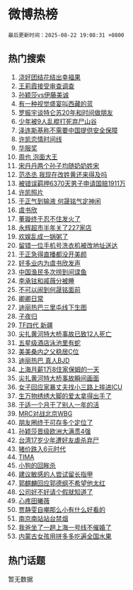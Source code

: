 # 微博热榜

`最后更新时间：2025-08-22 19:08:31 +0800`

## 热门搜索

1. [浇好团结花结出幸福果](https://m.weibo.cn/search?containerid=100103type%3D1%26t%3D10%26q%3D%23%E6%B5%87%E5%A5%BD%E5%9B%A2%E7%BB%93%E8%8A%B1%E7%BB%93%E5%87%BA%E5%B9%B8%E7%A6%8F%E6%9E%9C%23&stream_entry_id=51&isnewpage=1&extparam=seat%3D1%26dgr%3D0%26filter_type%3Drealtimehot%26stream_entry_id%3D51%26c_type%3D51%26q%3D%2523%25E6%25B5%2587%25E5%25A5%25BD%25E5%259B%25A2%25E7%25BB%2593%25E8%258A%25B1%25E7%25BB%2593%25E5%2587%25BA%25E5%25B9%25B8%25E7%25A6%258F%25E6%259E%259C%2523%26pos%3D0%26cate%3D10103%26display_time%3D1755860909%26pre_seqid%3D1755860909525053507538)
1. [王莉霞接受审查调查](https://m.weibo.cn/search?containerid=100103type%3D1%26t%3D10%26q%3D%23%E7%8E%8B%E8%8E%89%E9%9C%9E%E6%8E%A5%E5%8F%97%E5%AE%A1%E6%9F%A5%E8%B0%83%E6%9F%A5%23&stream_entry_id=31&isnewpage=1&extparam=seat%3D1%26filter_type%3Drealtimehot%26pos%3D0%26c_type%3D31%26cate%3D5001%26dgr%3D0%26realpos%3D1%26stream_entry_id%3D31%26flag%3D0%26q%3D%2523%25E7%258E%258B%25E8%258E%2589%25E9%259C%259E%25E6%258E%25A5%25E5%258F%2597%25E5%25AE%25A1%25E6%259F%25A5%25E8%25B0%2583%25E6%259F%25A5%2523%26lcate%3D5001%26band_rank%3D1%26display_time%3D1755860909%26pre_seqid%3D1755860909525053507538)
1. [孙颖莎vs伊藤美诚](https://m.weibo.cn/search?containerid=100103type%3D1%26t%3D10%26q%3D%23%E5%AD%99%E9%A2%96%E8%8E%8Evs%E4%BC%8A%E8%97%A4%E7%BE%8E%E8%AF%9A%23&stream_entry_id=31&isnewpage=1&extparam=seat%3D1%26filter_type%3Drealtimehot%26pos%3D1%26c_type%3D31%26cate%3D5001%26dgr%3D0%26realpos%3D2%26stream_entry_id%3D31%26flag%3D1%26q%3D%2523%25E5%25AD%2599%25E9%25A2%2596%25E8%258E%258Evs%25E4%25BC%258A%25E8%2597%25A4%25E7%25BE%258E%25E8%25AF%259A%2523%26lcate%3D5001%26band_rank%3D2%26display_time%3D1755860909%26pre_seqid%3D1755860909525053507538)
1. [有一种视觉盛宴叫西藏的蓝](https://m.weibo.cn/search?containerid=100103type%3D1%26t%3D10%26q%3D%23%E6%9C%89%E4%B8%80%E7%A7%8D%E8%A7%86%E8%A7%89%E7%9B%9B%E5%AE%B4%E5%8F%AB%E8%A5%BF%E8%97%8F%E7%9A%84%E8%93%9D%23&stream_entry_id=31&isnewpage=1&extparam=seat%3D1%26filter_type%3Drealtimehot%26pos%3D2%26c_type%3D31%26cate%3D5001%26dgr%3D0%26realpos%3D3%26stream_entry_id%3D31%26flag%3D0%26q%3D%2523%25E6%259C%2589%25E4%25B8%2580%25E7%25A7%258D%25E8%25A7%2586%25E8%25A7%2589%25E7%259B%259B%25E5%25AE%25B4%25E5%258F%25AB%25E8%25A5%25BF%25E8%2597%258F%25E7%259A%2584%25E8%2593%259D%2523%26lcate%3D5001%26band_rank%3D3%26display_time%3D1755860909%26pre_seqid%3D1755860909525053507538)
1. [罗振宇谈特仑苏20年和时间做朋友](https://m.weibo.cn/search?containerid=100103type%3D1%26t%3D10%26q%3D%23%E7%BD%97%E6%8C%AF%E5%AE%87%E8%B0%88%E7%89%B9%E4%BB%91%E8%8B%8F20%E5%B9%B4%E5%92%8C%E6%97%B6%E9%97%B4%E5%81%9A%E6%9C%8B%E5%8F%8B%23&stream_entry_id=31&isnewpage=1&extparam=seat%3D1%26lcate%3D5001%26pos%3D3%26c_type%3D31%26cate%3D5001%26dgr%3D0%26q%3D%2523%25E7%25BD%2597%25E6%258C%25AF%25E5%25AE%2587%25E8%25B0%2588%25E7%2589%25B9%25E4%25BB%2591%25E8%258B%258F20%25E5%25B9%25B4%25E5%2592%258C%25E6%2597%25B6%25E9%2597%25B4%25E5%2581%259A%25E6%259C%258B%25E5%258F%258B%2523%26adid%3D297723%26stream_entry_id%3D31%26is_ad_pos%3D1%26topic_ad%3D1%26filter_type%3Drealtimehot%26band_rank%3D4%26display_time%3D1755860909%26pre_seqid%3D1755860909525053507538)
1. [少年被9人乱棍打死弃尸山谷](https://m.weibo.cn/search?containerid=100103type%3D1%26t%3D10%26q%3D%23%E5%B0%91%E5%B9%B4%E8%A2%AB9%E4%BA%BA%E4%B9%B1%E6%A3%8D%E6%89%93%E6%AD%BB%E5%BC%83%E5%B0%B8%E5%B1%B1%E8%B0%B7%23&stream_entry_id=31&isnewpage=1&extparam=seat%3D1%26filter_type%3Drealtimehot%26pos%3D4%26c_type%3D31%26cate%3D5001%26dgr%3D0%26realpos%3D4%26stream_entry_id%3D31%26flag%3D1%26q%3D%2523%25E5%25B0%2591%25E5%25B9%25B4%25E8%25A2%25AB9%25E4%25BA%25BA%25E4%25B9%25B1%25E6%25A3%258D%25E6%2589%2593%25E6%25AD%25BB%25E5%25BC%2583%25E5%25B0%25B8%25E5%25B1%25B1%25E8%25B0%25B7%2523%26lcate%3D5001%26band_rank%3D4%26display_time%3D1755860909%26pre_seqid%3D1755860909525053507538)
1. [泽连斯基称不需要中国提供安全保障](https://m.weibo.cn/search?containerid=100103type%3D1%26t%3D10%26q%3D%23%E6%B3%BD%E8%BF%9E%E6%96%AF%E5%9F%BA%E7%A7%B0%E4%B8%8D%E9%9C%80%E8%A6%81%E4%B8%AD%E5%9B%BD%E6%8F%90%E4%BE%9B%E5%AE%89%E5%85%A8%E4%BF%9D%E9%9A%9C%23&stream_entry_id=31&isnewpage=1&extparam=seat%3D1%26filter_type%3Drealtimehot%26pos%3D5%26c_type%3D31%26cate%3D5001%26dgr%3D0%26realpos%3D5%26stream_entry_id%3D31%26flag%3D0%26q%3D%2523%25E6%25B3%25BD%25E8%25BF%259E%25E6%2596%25AF%25E5%259F%25BA%25E7%25A7%25B0%25E4%25B8%258D%25E9%259C%2580%25E8%25A6%2581%25E4%25B8%25AD%25E5%259B%25BD%25E6%258F%2590%25E4%25BE%259B%25E5%25AE%2589%25E5%2585%25A8%25E4%25BF%259D%25E9%259A%259C%2523%26lcate%3D5001%26band_rank%3D5%26display_time%3D1755860909%26pre_seqid%3D1755860909525053507538)
1. [许凯恋情时间线](https://m.weibo.cn/search?containerid=100103type%3D1%26t%3D10%26q%3D%E8%AE%B8%E5%87%AF%E6%81%8B%E6%83%85%E6%97%B6%E9%97%B4%E7%BA%BF&stream_entry_id=31&isnewpage=1&extparam=seat%3D1%26filter_type%3Drealtimehot%26pos%3D6%26c_type%3D31%26cate%3D5001%26dgr%3D0%26realpos%3D6%26stream_entry_id%3D31%26flag%3D4%26q%3D%25E8%25AE%25B8%25E5%2587%25AF%25E6%2581%258B%25E6%2583%2585%25E6%2597%25B6%25E9%2597%25B4%25E7%25BA%25BF%26lcate%3D5001%26band_rank%3D6%26display_time%3D1755860909%26pre_seqid%3D1755860909525053507538)
1. [华服奖](https://m.weibo.cn/search?containerid=100103type%3D1%26t%3D10%26q%3D%23%E5%8D%8E%E6%9C%8D%E5%A5%96%23&stream_entry_id=31&isnewpage=1&extparam=seat%3D1%26lcate%3D5001%26pos%3D7%26c_type%3D31%26cate%3D5001%26dgr%3D0%26q%3D%2523%25E5%258D%258E%25E6%259C%258D%25E5%25A5%2596%2523%26adid%3D297731%26stream_entry_id%3D31%26is_ad_pos%3D1%26topic_ad%3D1%26filter_type%3Drealtimehot%26band_rank%3D7%26display_time%3D1755860909%26pre_seqid%3D1755860909525053507538)
1. [周也 泡面大王](https://m.weibo.cn/search?containerid=100103type%3D1%26t%3D10%26q%3D%E5%91%A8%E4%B9%9F+%E6%B3%A1%E9%9D%A2%E5%A4%A7%E7%8E%8B&stream_entry_id=31&isnewpage=1&extparam=seat%3D1%26filter_type%3Drealtimehot%26pos%3D8%26c_type%3D31%26cate%3D5001%26dgr%3D0%26realpos%3D7%26stream_entry_id%3D31%26flag%3D1%26q%3D%25E5%2591%25A8%25E4%25B9%259F%2520%25E6%25B3%25A1%25E9%259D%25A2%25E5%25A4%25A7%25E7%258E%258B%26lcate%3D5001%26band_rank%3D7%26display_time%3D1755860909%26pre_seqid%3D1755860909525053507538)
1. [宋丹丹两个孙子均随奶奶姓宋](https://m.weibo.cn/search?containerid=100103type%3D1%26t%3D10%26q%3D%23%E5%AE%8B%E4%B8%B9%E4%B8%B9%E4%B8%A4%E4%B8%AA%E5%AD%99%E5%AD%90%E5%9D%87%E9%9A%8F%E5%A5%B6%E5%A5%B6%E5%A7%93%E5%AE%8B%23&stream_entry_id=31&isnewpage=1&extparam=seat%3D1%26filter_type%3Drealtimehot%26pos%3D9%26c_type%3D31%26cate%3D5001%26dgr%3D0%26realpos%3D8%26stream_entry_id%3D31%26flag%3D1%26q%3D%2523%25E5%25AE%258B%25E4%25B8%25B9%25E4%25B8%25B9%25E4%25B8%25A4%25E4%25B8%25AA%25E5%25AD%2599%25E5%25AD%2590%25E5%259D%2587%25E9%259A%258F%25E5%25A5%25B6%25E5%25A5%25B6%25E5%25A7%2593%25E5%25AE%258B%2523%26lcate%3D5001%26band_rank%3D8%26display_time%3D1755860909%26pre_seqid%3D1755860909525053507538)
1. [范丞丞 我现在改姓黄还来得及吗](https://m.weibo.cn/search?containerid=100103type%3D1%26t%3D10%26q%3D%E8%8C%83%E4%B8%9E%E4%B8%9E+%E6%88%91%E7%8E%B0%E5%9C%A8%E6%94%B9%E5%A7%93%E9%BB%84%E8%BF%98%E6%9D%A5%E5%BE%97%E5%8F%8A%E5%90%97&stream_entry_id=31&isnewpage=1&extparam=seat%3D1%26filter_type%3Drealtimehot%26pos%3D10%26c_type%3D31%26cate%3D5001%26dgr%3D0%26realpos%3D9%26stream_entry_id%3D31%26flag%3D1%26q%3D%25E8%258C%2583%25E4%25B8%259E%25E4%25B8%259E%2520%25E6%2588%2591%25E7%258E%25B0%25E5%259C%25A8%25E6%2594%25B9%25E5%25A7%2593%25E9%25BB%2584%25E8%25BF%2598%25E6%259D%25A5%25E5%25BE%2597%25E5%258F%258A%25E5%2590%2597%26lcate%3D5001%26band_rank%3D9%26display_time%3D1755860909%26pre_seqid%3D1755860909525053507538)
1. [被错误羁押6370天男子申请国赔1911万](https://m.weibo.cn/search?containerid=100103type%3D1%26t%3D10%26q%3D%23%E8%A2%AB%E9%94%99%E8%AF%AF%E7%BE%81%E6%8A%BC6370%E5%A4%A9%E7%94%B7%E5%AD%90%E7%94%B3%E8%AF%B7%E5%9B%BD%E8%B5%941911%E4%B8%87%23&stream_entry_id=31&isnewpage=1&extparam=seat%3D1%26filter_type%3Drealtimehot%26pos%3D11%26c_type%3D31%26cate%3D5001%26dgr%3D0%26realpos%3D10%26stream_entry_id%3D31%26flag%3D0%26q%3D%2523%25E8%25A2%25AB%25E9%2594%2599%25E8%25AF%25AF%25E7%25BE%2581%25E6%258A%25BC6370%25E5%25A4%25A9%25E7%2594%25B7%25E5%25AD%2590%25E7%2594%25B3%25E8%25AF%25B7%25E5%259B%25BD%25E8%25B5%25941911%25E4%25B8%2587%2523%26lcate%3D5001%26band_rank%3D10%26display_time%3D1755860909%26pre_seqid%3D1755860909525053507538)
1. [许凯照片](https://m.weibo.cn/search?containerid=100103type%3D1%26t%3D10%26q%3D%E8%AE%B8%E5%87%AF%E7%85%A7%E7%89%87&stream_entry_id=31&isnewpage=1&extparam=seat%3D1%26filter_type%3Drealtimehot%26pos%3D12%26c_type%3D31%26cate%3D5001%26dgr%3D0%26realpos%3D11%26stream_entry_id%3D31%26flag%3D1%26q%3D%25E8%25AE%25B8%25E5%2587%25AF%25E7%2585%25A7%25E7%2589%2587%26lcate%3D5001%26band_rank%3D11%26display_time%3D1755860909%26pre_seqid%3D1755860909525053507538)
1. [于正气到输液 何晟铭气定神闲](https://m.weibo.cn/search?containerid=100103type%3D1%26t%3D10%26q%3D%E4%BA%8E%E6%AD%A3%E6%B0%94%E5%88%B0%E8%BE%93%E6%B6%B2+%E4%BD%95%E6%99%9F%E9%93%AD%E6%B0%94%E5%AE%9A%E7%A5%9E%E9%97%B2&stream_entry_id=31&isnewpage=1&extparam=seat%3D1%26filter_type%3Drealtimehot%26pos%3D13%26c_type%3D31%26cate%3D5001%26dgr%3D0%26realpos%3D12%26stream_entry_id%3D31%26flag%3D1%26q%3D%25E4%25BA%258E%25E6%25AD%25A3%25E6%25B0%2594%25E5%2588%25B0%25E8%25BE%2593%25E6%25B6%25B2%2520%25E4%25BD%2595%25E6%2599%259F%25E9%2593%25AD%25E6%25B0%2594%25E5%25AE%259A%25E7%25A5%259E%25E9%2597%25B2%26lcate%3D5001%26band_rank%3D12%26display_time%3D1755860909%26pre_seqid%3D1755860909525053507538)
1. [虞书欣](https://m.weibo.cn/search?containerid=100103type%3D1%26t%3D10%26q%3D%E8%99%9E%E4%B9%A6%E6%AC%A3&stream_entry_id=31&isnewpage=1&extparam=seat%3D1%26filter_type%3Drealtimehot%26pos%3D14%26c_type%3D31%26cate%3D5001%26dgr%3D0%26realpos%3D13%26stream_entry_id%3D31%26flag%3D2%26q%3D%25E8%2599%259E%25E4%25B9%25A6%25E6%25AC%25A3%26lcate%3D5001%26band_rank%3D13%26display_time%3D1755860909%26pre_seqid%3D1755860909525053507538)
1. [董璇终于忍不住发火了](https://m.weibo.cn/search?containerid=100103type%3D1%26t%3D10%26q%3D%E8%91%A3%E7%92%87%E7%BB%88%E4%BA%8E%E5%BF%8D%E4%B8%8D%E4%BD%8F%E5%8F%91%E7%81%AB%E4%BA%86&stream_entry_id=31&isnewpage=1&extparam=seat%3D1%26filter_type%3Drealtimehot%26pos%3D15%26c_type%3D31%26cate%3D5001%26dgr%3D0%26realpos%3D14%26stream_entry_id%3D31%26flag%3D1%26q%3D%25E8%2591%25A3%25E7%2592%2587%25E7%25BB%2588%25E4%25BA%258E%25E5%25BF%258D%25E4%25B8%258D%25E4%25BD%258F%25E5%258F%2591%25E7%2581%25AB%25E4%25BA%2586%26lcate%3D5001%26band_rank%3D14%26display_time%3D1755860909%26pre_seqid%3D1755860909525053507538)
1. [永辉超市半年关了227家店](https://m.weibo.cn/search?containerid=100103type%3D1%26t%3D10%26q%3D%23%E6%B0%B8%E8%BE%89%E8%B6%85%E5%B8%82%E5%8D%8A%E5%B9%B4%E5%85%B3%E4%BA%86227%E5%AE%B6%E5%BA%97%23&stream_entry_id=31&isnewpage=1&extparam=seat%3D1%26filter_type%3Drealtimehot%26pos%3D16%26c_type%3D31%26cate%3D5001%26dgr%3D0%26realpos%3D15%26stream_entry_id%3D31%26flag%3D1%26q%3D%2523%25E6%25B0%25B8%25E8%25BE%2589%25E8%25B6%2585%25E5%25B8%2582%25E5%258D%258A%25E5%25B9%25B4%25E5%2585%25B3%25E4%25BA%2586227%25E5%25AE%25B6%25E5%25BA%2597%2523%26lcate%3D5001%26band_rank%3D15%26display_time%3D1755860909%26pre_seqid%3D1755860909525053507538)
1. [欢娱乱成一锅粥了](https://m.weibo.cn/search?containerid=100103type%3D1%26t%3D10%26q%3D%E6%AC%A2%E5%A8%B1%E4%B9%B1%E6%88%90%E4%B8%80%E9%94%85%E7%B2%A5%E4%BA%86&stream_entry_id=31&isnewpage=1&extparam=seat%3D1%26filter_type%3Drealtimehot%26pos%3D17%26c_type%3D31%26cate%3D5001%26dgr%3D0%26realpos%3D16%26stream_entry_id%3D31%26flag%3D2%26q%3D%25E6%25AC%25A2%25E5%25A8%25B1%25E4%25B9%25B1%25E6%2588%2590%25E4%25B8%2580%25E9%2594%2585%25E7%25B2%25A5%25E4%25BA%2586%26lcate%3D5001%26band_rank%3D16%26display_time%3D1755860909%26pre_seqid%3D1755860909525053507538)
1. [留错一位手机号洗衣机被改地址送达](https://m.weibo.cn/search?containerid=100103type%3D1%26t%3D10%26q%3D%23%E7%95%99%E9%94%99%E4%B8%80%E4%BD%8D%E6%89%8B%E6%9C%BA%E5%8F%B7%E6%B4%97%E8%A1%A3%E6%9C%BA%E8%A2%AB%E6%94%B9%E5%9C%B0%E5%9D%80%E9%80%81%E8%BE%BE%23&stream_entry_id=31&isnewpage=1&extparam=seat%3D1%26filter_type%3Drealtimehot%26pos%3D18%26c_type%3D31%26cate%3D5001%26dgr%3D0%26realpos%3D17%26stream_entry_id%3D31%26flag%3D1%26q%3D%2523%25E7%2595%2599%25E9%2594%2599%25E4%25B8%2580%25E4%25BD%258D%25E6%2589%258B%25E6%259C%25BA%25E5%258F%25B7%25E6%25B4%2597%25E8%25A1%25A3%25E6%259C%25BA%25E8%25A2%25AB%25E6%2594%25B9%25E5%259C%25B0%25E5%259D%2580%25E9%2580%2581%25E8%25BE%25BE%2523%26lcate%3D5001%26band_rank%3D17%26display_time%3D1755860909%26pre_seqid%3D1755860909525053507538)
1. [于正急得直播都没开美颜](https://m.weibo.cn/search?containerid=100103type%3D1%26t%3D10%26q%3D%E4%BA%8E%E6%AD%A3%E6%80%A5%E5%BE%97%E7%9B%B4%E6%92%AD%E9%83%BD%E6%B2%A1%E5%BC%80%E7%BE%8E%E9%A2%9C&stream_entry_id=31&isnewpage=1&extparam=seat%3D1%26filter_type%3Drealtimehot%26pos%3D19%26c_type%3D31%26cate%3D5001%26dgr%3D0%26realpos%3D18%26stream_entry_id%3D31%26flag%3D0%26q%3D%25E4%25BA%258E%25E6%25AD%25A3%25E6%2580%25A5%25E5%25BE%2597%25E7%259B%25B4%25E6%2592%25AD%25E9%2583%25BD%25E6%25B2%25A1%25E5%25BC%2580%25E7%25BE%258E%25E9%25A2%259C%26lcate%3D5001%26band_rank%3D18%26display_time%3D1755860909%26pre_seqid%3D1755860909525053507538)
1. [好多业内为虞书欣发声](https://m.weibo.cn/search?containerid=100103type%3D1%26t%3D10%26q%3D%23%E5%A5%BD%E5%A4%9A%E4%B8%9A%E5%86%85%E4%B8%BA%E8%99%9E%E4%B9%A6%E6%AC%A3%E5%8F%91%E5%A3%B0%23&stream_entry_id=31&isnewpage=1&extparam=seat%3D1%26filter_type%3Drealtimehot%26pos%3D20%26c_type%3D31%26cate%3D5001%26dgr%3D0%26realpos%3D19%26stream_entry_id%3D31%26flag%3D0%26q%3D%2523%25E5%25A5%25BD%25E5%25A4%259A%25E4%25B8%259A%25E5%2586%2585%25E4%25B8%25BA%25E8%2599%259E%25E4%25B9%25A6%25E6%25AC%25A3%25E5%258F%2591%25E5%25A3%25B0%2523%26lcate%3D5001%26band_rank%3D19%26display_time%3D1755860909%26pre_seqid%3D1755860909525053507538)
1. [中国渔民多次捞到间谍鱼](https://m.weibo.cn/search?containerid=100103type%3D1%26t%3D10%26q%3D%23%E4%B8%AD%E5%9B%BD%E6%B8%94%E6%B0%91%E5%A4%9A%E6%AC%A1%E6%8D%9E%E5%88%B0%E9%97%B4%E8%B0%8D%E9%B1%BC%23&stream_entry_id=31&isnewpage=1&extparam=seat%3D1%26filter_type%3Drealtimehot%26pos%3D21%26c_type%3D31%26cate%3D5001%26dgr%3D0%26realpos%3D20%26stream_entry_id%3D31%26flag%3D0%26q%3D%2523%25E4%25B8%25AD%25E5%259B%25BD%25E6%25B8%2594%25E6%25B0%2591%25E5%25A4%259A%25E6%25AC%25A1%25E6%258D%259E%25E5%2588%25B0%25E9%2597%25B4%25E8%25B0%258D%25E9%25B1%25BC%2523%26lcate%3D5001%26band_rank%3D20%26display_time%3D1755860909%26pre_seqid%3D1755860909525053507538)
1. [李承铉和戚薇分被睡](https://m.weibo.cn/search?containerid=100103type%3D1%26t%3D10%26q%3D%E6%9D%8E%E6%89%BF%E9%93%89%E5%92%8C%E6%88%9A%E8%96%87%E5%88%86%E8%A2%AB%E7%9D%A1&stream_entry_id=31&isnewpage=1&extparam=seat%3D1%26filter_type%3Drealtimehot%26pos%3D22%26c_type%3D31%26cate%3D5001%26dgr%3D0%26realpos%3D21%26stream_entry_id%3D31%26flag%3D1%26q%3D%25E6%259D%258E%25E6%2589%25BF%25E9%2593%2589%25E5%2592%258C%25E6%2588%259A%25E8%2596%2587%25E5%2588%2586%25E8%25A2%25AB%25E7%259D%25A1%26lcate%3D5001%26band_rank%3D21%26display_time%3D1755860909%26pre_seqid%3D1755860909525053507538)
1. [不可以闹到何晟铭面前](https://m.weibo.cn/search?containerid=100103type%3D1%26t%3D10%26q%3D%E4%B8%8D%E5%8F%AF%E4%BB%A5%E9%97%B9%E5%88%B0%E4%BD%95%E6%99%9F%E9%93%AD%E9%9D%A2%E5%89%8D&stream_entry_id=31&isnewpage=1&extparam=seat%3D1%26filter_type%3Drealtimehot%26pos%3D23%26c_type%3D31%26cate%3D5001%26dgr%3D0%26realpos%3D22%26stream_entry_id%3D31%26flag%3D1%26q%3D%25E4%25B8%258D%25E5%258F%25AF%25E4%25BB%25A5%25E9%2597%25B9%25E5%2588%25B0%25E4%25BD%2595%25E6%2599%259F%25E9%2593%25AD%25E9%259D%25A2%25E5%2589%258D%26lcate%3D5001%26band_rank%3D22%26display_time%3D1755860909%26pre_seqid%3D1755860909525053507538)
1. [卿卿日常](https://m.weibo.cn/search?containerid=100103type%3D1%26t%3D10%26q%3D%E5%8D%BF%E5%8D%BF%E6%97%A5%E5%B8%B8&stream_entry_id=31&isnewpage=1&extparam=seat%3D1%26filter_type%3Drealtimehot%26pos%3D24%26c_type%3D31%26cate%3D5001%26dgr%3D0%26realpos%3D23%26stream_entry_id%3D31%26flag%3D2%26q%3D%25E5%258D%25BF%25E5%258D%25BF%25E6%2597%25A5%25E5%25B8%25B8%26lcate%3D5001%26band_rank%3D23%26display_time%3D1755860909%26pre_seqid%3D1755860909525053507538)
1. [迪丽热巴三里屯线下生图](https://m.weibo.cn/search?containerid=100103type%3D1%26t%3D10%26q%3D%23%E8%BF%AA%E4%B8%BD%E7%83%AD%E5%B7%B4%E4%B8%89%E9%87%8C%E5%B1%AF%E7%BA%BF%E4%B8%8B%E7%94%9F%E5%9B%BE%23&stream_entry_id=31&isnewpage=1&extparam=seat%3D1%26filter_type%3Drealtimehot%26pos%3D25%26c_type%3D31%26cate%3D5001%26dgr%3D0%26realpos%3D24%26stream_entry_id%3D31%26flag%3D1%26q%3D%2523%25E8%25BF%25AA%25E4%25B8%25BD%25E7%2583%25AD%25E5%25B7%25B4%25E4%25B8%2589%25E9%2587%258C%25E5%25B1%25AF%25E7%25BA%25BF%25E4%25B8%258B%25E7%2594%259F%25E5%259B%25BE%2523%26lcate%3D5001%26band_rank%3D24%26display_time%3D1755860909%26pre_seqid%3D1755860909525053507538)
1. [子夜归](https://m.weibo.cn/search?containerid=100103type%3D1%26t%3D10%26q%3D%E5%AD%90%E5%A4%9C%E5%BD%92&stream_entry_id=31&isnewpage=1&extparam=seat%3D1%26filter_type%3Drealtimehot%26pos%3D26%26c_type%3D31%26cate%3D5001%26dgr%3D0%26realpos%3D25%26stream_entry_id%3D31%26flag%3D1%26q%3D%25E5%25AD%2590%25E5%25A4%259C%25E5%25BD%2592%26lcate%3D5001%26band_rank%3D25%26display_time%3D1755860909%26pre_seqid%3D1755860909525053507538)
1. [TF四代 新疆](https://m.weibo.cn/search?containerid=100103type%3D1%26t%3D10%26q%3DTF%E5%9B%9B%E4%BB%A3+%E6%96%B0%E7%96%86&stream_entry_id=31&isnewpage=1&extparam=seat%3D1%26filter_type%3Drealtimehot%26pos%3D27%26c_type%3D31%26cate%3D5001%26dgr%3D0%26realpos%3D26%26stream_entry_id%3D31%26flag%3D0%26q%3DTF%25E5%259B%259B%25E4%25BB%25A3%2520%25E6%2596%25B0%25E7%2596%2586%26lcate%3D5001%26band_rank%3D26%26display_time%3D1755860909%26pre_seqid%3D1755860909525053507538)
1. [尖扎黄河特大桥事故已致12人死亡](https://m.weibo.cn/search?containerid=100103type%3D1%26t%3D10%26q%3D%23%E5%B0%96%E6%89%8E%E9%BB%84%E6%B2%B3%E7%89%B9%E5%A4%A7%E6%A1%A5%E4%BA%8B%E6%95%85%E5%B7%B2%E8%87%B412%E4%BA%BA%E6%AD%BB%E4%BA%A1%23&stream_entry_id=31&isnewpage=1&extparam=seat%3D1%26filter_type%3Drealtimehot%26pos%3D28%26c_type%3D31%26cate%3D5001%26dgr%3D0%26realpos%3D27%26stream_entry_id%3D31%26flag%3D1%26q%3D%2523%25E5%25B0%2596%25E6%2589%258E%25E9%25BB%2584%25E6%25B2%25B3%25E7%2589%25B9%25E5%25A4%25A7%25E6%25A1%25A5%25E4%25BA%258B%25E6%2595%2585%25E5%25B7%25B2%25E8%2587%25B412%25E4%25BA%25BA%25E6%25AD%25BB%25E4%25BA%25A1%2523%26lcate%3D5001%26band_rank%3D27%26display_time%3D1755860909%26pre_seqid%3D1755860909525053507538)
1. [五星级酒店泳池里有蛇](https://m.weibo.cn/search?containerid=100103type%3D1%26t%3D10%26q%3D%23%E4%BA%94%E6%98%9F%E7%BA%A7%E9%85%92%E5%BA%97%E6%B3%B3%E6%B1%A0%E9%87%8C%E6%9C%89%E8%9B%87%23&stream_entry_id=31&isnewpage=1&extparam=seat%3D1%26filter_type%3Drealtimehot%26pos%3D29%26c_type%3D31%26cate%3D5001%26dgr%3D0%26realpos%3D28%26stream_entry_id%3D31%26flag%3D0%26q%3D%2523%25E4%25BA%2594%25E6%2598%259F%25E7%25BA%25A7%25E9%2585%2592%25E5%25BA%2597%25E6%25B3%25B3%25E6%25B1%25A0%25E9%2587%258C%25E6%259C%2589%25E8%259B%2587%2523%26lcate%3D5001%26band_rank%3D28%26display_time%3D1755860909%26pre_seqid%3D1755860909525053507538)
1. [美美桑内之父稳居C位](https://m.weibo.cn/search?containerid=100103type%3D1%26t%3D10%26q%3D%23%E7%BE%8E%E7%BE%8E%E6%A1%91%E5%86%85%E4%B9%8B%E7%88%B6%E7%A8%B3%E5%B1%85C%E4%BD%8D%23&stream_entry_id=31&isnewpage=1&extparam=seat%3D1%26filter_type%3Drealtimehot%26pos%3D30%26c_type%3D31%26cate%3D5001%26dgr%3D0%26realpos%3D29%26stream_entry_id%3D31%26flag%3D0%26q%3D%2523%25E7%25BE%258E%25E7%25BE%258E%25E6%25A1%2591%25E5%2586%2585%25E4%25B9%258B%25E7%2588%25B6%25E7%25A8%25B3%25E5%25B1%2585C%25E4%25BD%258D%2523%26lcate%3D5001%26band_rank%3D29%26display_time%3D1755860909%26pre_seqid%3D1755860909525053507538)
1. [迪丽热巴 真人BJD](https://m.weibo.cn/search?containerid=100103type%3D1%26t%3D10%26q%3D%E8%BF%AA%E4%B8%BD%E7%83%AD%E5%B7%B4+%E7%9C%9F%E4%BA%BABJD&stream_entry_id=31&isnewpage=1&extparam=seat%3D1%26filter_type%3Drealtimehot%26pos%3D31%26c_type%3D31%26cate%3D5001%26dgr%3D0%26realpos%3D30%26stream_entry_id%3D31%26flag%3D0%26q%3D%25E8%25BF%25AA%25E4%25B8%25BD%25E7%2583%25AD%25E5%25B7%25B4%2520%25E7%259C%259F%25E4%25BA%25BABJD%26lcate%3D5001%26band_rank%3D30%26display_time%3D1755860909%26pre_seqid%3D1755860909525053507538)
1. [上海月薪1万8住家保姆的一天](https://m.weibo.cn/search?containerid=100103type%3D1%26t%3D10%26q%3D%E4%B8%8A%E6%B5%B7%E6%9C%88%E8%96%AA1%E4%B8%878%E4%BD%8F%E5%AE%B6%E4%BF%9D%E5%A7%86%E7%9A%84%E4%B8%80%E5%A4%A9&stream_entry_id=31&isnewpage=1&extparam=seat%3D1%26filter_type%3Drealtimehot%26pos%3D32%26c_type%3D31%26cate%3D5001%26dgr%3D0%26realpos%3D31%26stream_entry_id%3D31%26flag%3D1%26q%3D%25E4%25B8%258A%25E6%25B5%25B7%25E6%259C%2588%25E8%2596%25AA1%25E4%25B8%25878%25E4%25BD%258F%25E5%25AE%25B6%25E4%25BF%259D%25E5%25A7%2586%25E7%259A%2584%25E4%25B8%2580%25E5%25A4%25A9%26lcate%3D5001%26band_rank%3D31%26display_time%3D1755860909%26pre_seqid%3D1755860909525053507538)
1. [尖扎黄河特大桥事故瞬间画面](https://m.weibo.cn/search?containerid=100103type%3D1%26t%3D10%26q%3D%23%E5%B0%96%E6%89%8E%E9%BB%84%E6%B2%B3%E7%89%B9%E5%A4%A7%E6%A1%A5%E4%BA%8B%E6%95%85%E7%9E%AC%E9%97%B4%E7%94%BB%E9%9D%A2%23&stream_entry_id=31&isnewpage=1&extparam=seat%3D1%26filter_type%3Drealtimehot%26pos%3D33%26c_type%3D31%26cate%3D5001%26dgr%3D0%26realpos%3D32%26stream_entry_id%3D31%26flag%3D0%26q%3D%2523%25E5%25B0%2596%25E6%2589%258E%25E9%25BB%2584%25E6%25B2%25B3%25E7%2589%25B9%25E5%25A4%25A7%25E6%25A1%25A5%25E4%25BA%258B%25E6%2595%2585%25E7%259E%25AC%25E9%2597%25B4%25E7%2594%25BB%25E9%259D%25A2%2523%26lcate%3D5001%26band_rank%3D32%26display_time%3D1755860909%26pre_seqid%3D1755860909525053507538)
1. [女子回应家暴丈夫找小三路上摔进ICU](https://m.weibo.cn/search?containerid=100103type%3D1%26t%3D10%26q%3D%23%E5%A5%B3%E5%AD%90%E5%9B%9E%E5%BA%94%E5%AE%B6%E6%9A%B4%E4%B8%88%E5%A4%AB%E6%89%BE%E5%B0%8F%E4%B8%89%E8%B7%AF%E4%B8%8A%E6%91%94%E8%BF%9BICU%23&stream_entry_id=31&isnewpage=1&extparam=seat%3D1%26filter_type%3Drealtimehot%26pos%3D34%26c_type%3D31%26cate%3D5001%26dgr%3D0%26realpos%3D33%26stream_entry_id%3D31%26flag%3D0%26q%3D%2523%25E5%25A5%25B3%25E5%25AD%2590%25E5%259B%259E%25E5%25BA%2594%25E5%25AE%25B6%25E6%259A%25B4%25E4%25B8%2588%25E5%25A4%25AB%25E6%2589%25BE%25E5%25B0%258F%25E4%25B8%2589%25E8%25B7%25AF%25E4%25B8%258A%25E6%2591%2594%25E8%25BF%259BICU%2523%26lcate%3D5001%26band_rank%3D33%26display_time%3D1755860909%26pre_seqid%3D1755860909525053507538)
1. [生万物绣绣大脚的爱太拿得出手了](https://m.weibo.cn/search?containerid=100103type%3D1%26t%3D10%26q%3D%E7%94%9F%E4%B8%87%E7%89%A9%E7%BB%A3%E7%BB%A3%E5%A4%A7%E8%84%9A%E7%9A%84%E7%88%B1%E5%A4%AA%E6%8B%BF%E5%BE%97%E5%87%BA%E6%89%8B%E4%BA%86&stream_entry_id=31&isnewpage=1&extparam=seat%3D1%26filter_type%3Drealtimehot%26pos%3D35%26c_type%3D31%26cate%3D5001%26dgr%3D0%26realpos%3D34%26stream_entry_id%3D31%26flag%3D1%26q%3D%25E7%2594%259F%25E4%25B8%2587%25E7%2589%25A9%25E7%25BB%25A3%25E7%25BB%25A3%25E5%25A4%25A7%25E8%2584%259A%25E7%259A%2584%25E7%2588%25B1%25E5%25A4%25AA%25E6%258B%25BF%25E5%25BE%2597%25E5%2587%25BA%25E6%2589%258B%25E4%25BA%2586%26lcate%3D5001%26band_rank%3D34%26display_time%3D1755860909%26pre_seqid%3D1755860909525053507538)
1. [于适一个月干了别人一年的活](https://m.weibo.cn/search?containerid=100103type%3D1%26t%3D10%26q%3D%E4%BA%8E%E9%80%82%E4%B8%80%E4%B8%AA%E6%9C%88%E5%B9%B2%E4%BA%86%E5%88%AB%E4%BA%BA%E4%B8%80%E5%B9%B4%E7%9A%84%E6%B4%BB&stream_entry_id=31&isnewpage=1&extparam=seat%3D1%26filter_type%3Drealtimehot%26pos%3D36%26c_type%3D31%26cate%3D5001%26dgr%3D0%26realpos%3D35%26stream_entry_id%3D31%26flag%3D1%26q%3D%25E4%25BA%258E%25E9%2580%2582%25E4%25B8%2580%25E4%25B8%25AA%25E6%259C%2588%25E5%25B9%25B2%25E4%25BA%2586%25E5%2588%25AB%25E4%25BA%25BA%25E4%25B8%2580%25E5%25B9%25B4%25E7%259A%2584%25E6%25B4%25BB%26lcate%3D5001%26band_rank%3D35%26display_time%3D1755860909%26pre_seqid%3D1755860909525053507538)
1. [MRC对战北京WBG](https://m.weibo.cn/search?containerid=100103type%3D1%26t%3D10%26q%3DMRC%E5%AF%B9%E6%88%98%E5%8C%97%E4%BA%ACWBG&stream_entry_id=31&isnewpage=1&extparam=seat%3D1%26filter_type%3Drealtimehot%26pos%3D37%26c_type%3D31%26cate%3D5001%26dgr%3D0%26realpos%3D36%26stream_entry_id%3D31%26flag%3D1%26q%3DMRC%25E5%25AF%25B9%25E6%2588%2598%25E5%258C%2597%25E4%25BA%25ACWBG%26lcate%3D5001%26band_rank%3D36%26display_time%3D1755860909%26pre_seqid%3D1755860909525053507538)
1. [朋友圈终于可存多个定位了](https://m.weibo.cn/search?containerid=100103type%3D1%26t%3D10%26q%3D%E6%9C%8B%E5%8F%8B%E5%9C%88%E7%BB%88%E4%BA%8E%E5%8F%AF%E5%AD%98%E5%A4%9A%E4%B8%AA%E5%AE%9A%E4%BD%8D%E4%BA%86&stream_entry_id=31&isnewpage=1&extparam=seat%3D1%26filter_type%3Drealtimehot%26pos%3D38%26c_type%3D31%26cate%3D5001%26dgr%3D0%26realpos%3D37%26stream_entry_id%3D31%26flag%3D1%26q%3D%25E6%259C%258B%25E5%258F%258B%25E5%259C%2588%25E7%25BB%2588%25E4%25BA%258E%25E5%258F%25AF%25E5%25AD%2598%25E5%25A4%259A%25E4%25B8%25AA%25E5%25AE%259A%25E4%25BD%258D%25E4%25BA%2586%26lcate%3D5001%26band_rank%3D37%26display_time%3D1755860909%26pre_seqid%3D1755860909525053507538)
1. [孙颖莎晋级欧洲大满贯4强](https://m.weibo.cn/search?containerid=100103type%3D1%26t%3D10%26q%3D%23%E5%AD%99%E9%A2%96%E8%8E%8E%E6%99%8B%E7%BA%A7%E6%AC%A7%E6%B4%B2%E5%A4%A7%E6%BB%A1%E8%B4%AF4%E5%BC%BA%23&stream_entry_id=31&isnewpage=1&extparam=seat%3D1%26filter_type%3Drealtimehot%26pos%3D39%26c_type%3D31%26cate%3D5001%26dgr%3D0%26realpos%3D38%26stream_entry_id%3D31%26flag%3D1%26q%3D%2523%25E5%25AD%2599%25E9%25A2%2596%25E8%258E%258E%25E6%2599%258B%25E7%25BA%25A7%25E6%25AC%25A7%25E6%25B4%25B2%25E5%25A4%25A7%25E6%25BB%25A1%25E8%25B4%25AF4%25E5%25BC%25BA%2523%26lcate%3D5001%26band_rank%3D38%26display_time%3D1755860909%26pre_seqid%3D1755860909525053507538)
1. [台湾17岁少年遭好友虐杀弃尸](https://m.weibo.cn/search?containerid=100103type%3D1%26t%3D10%26q%3D%23%E5%8F%B0%E6%B9%BE17%E5%B2%81%E5%B0%91%E5%B9%B4%E9%81%AD%E5%A5%BD%E5%8F%8B%E8%99%90%E6%9D%80%E5%BC%83%E5%B0%B8%23&stream_entry_id=31&isnewpage=1&extparam=seat%3D1%26filter_type%3Drealtimehot%26pos%3D40%26c_type%3D31%26cate%3D5001%26dgr%3D0%26realpos%3D39%26stream_entry_id%3D31%26flag%3D0%26q%3D%2523%25E5%258F%25B0%25E6%25B9%25BE17%25E5%25B2%2581%25E5%25B0%2591%25E5%25B9%25B4%25E9%2581%25AD%25E5%25A5%25BD%25E5%258F%258B%25E8%2599%2590%25E6%259D%2580%25E5%25BC%2583%25E5%25B0%25B8%2523%26lcate%3D5001%26band_rank%3D39%26display_time%3D1755860909%26pre_seqid%3D1755860909525053507538)
1. [猪价跌入6元时代](https://m.weibo.cn/search?containerid=100103type%3D1%26t%3D10%26q%3D%23%E7%8C%AA%E4%BB%B7%E8%B7%8C%E5%85%A56%E5%85%83%E6%97%B6%E4%BB%A3%23&stream_entry_id=31&isnewpage=1&extparam=seat%3D1%26filter_type%3Drealtimehot%26pos%3D41%26c_type%3D31%26cate%3D5001%26dgr%3D0%26realpos%3D40%26stream_entry_id%3D31%26flag%3D1%26q%3D%2523%25E7%258C%25AA%25E4%25BB%25B7%25E8%25B7%258C%25E5%2585%25A56%25E5%2585%2583%25E6%2597%25B6%25E4%25BB%25A3%2523%26lcate%3D5001%26band_rank%3D40%26display_time%3D1755860909%26pre_seqid%3D1755860909525053507538)
1. [TIMA](https://m.weibo.cn/search?containerid=100103type%3D1%26t%3D10%26q%3DTIMA&stream_entry_id=31&isnewpage=1&extparam=seat%3D1%26filter_type%3Drealtimehot%26pos%3D42%26c_type%3D31%26cate%3D5001%26dgr%3D0%26realpos%3D41%26stream_entry_id%3D31%26flag%3D0%26q%3DTIMA%26lcate%3D5001%26band_rank%3D41%26display_time%3D1755860909%26pre_seqid%3D1755860909525053507538)
1. [小狗的回眸杀](https://m.weibo.cn/search?containerid=100103type%3D1%26t%3D10%26q%3D%E5%B0%8F%E7%8B%97%E7%9A%84%E5%9B%9E%E7%9C%B8%E6%9D%80&stream_entry_id=31&isnewpage=1&extparam=seat%3D1%26filter_type%3Drealtimehot%26pos%3D43%26c_type%3D31%26cate%3D5001%26dgr%3D0%26realpos%3D42%26stream_entry_id%3D31%26flag%3D1%26q%3D%25E5%25B0%258F%25E7%258B%2597%25E7%259A%2584%25E5%259B%259E%25E7%259C%25B8%25E6%259D%2580%26lcate%3D5001%26band_rank%3D42%26display_time%3D1755860909%26pre_seqid%3D1755860909525053507538)
1. [建议敏感的人尝试留长指甲](https://m.weibo.cn/search?containerid=100103type%3D1%26t%3D10%26q%3D%E5%BB%BA%E8%AE%AE%E6%95%8F%E6%84%9F%E7%9A%84%E4%BA%BA%E5%B0%9D%E8%AF%95%E7%95%99%E9%95%BF%E6%8C%87%E7%94%B2&stream_entry_id=31&isnewpage=1&extparam=seat%3D1%26filter_type%3Drealtimehot%26pos%3D44%26c_type%3D31%26cate%3D5001%26dgr%3D0%26realpos%3D43%26stream_entry_id%3D31%26flag%3D1%26q%3D%25E5%25BB%25BA%25E8%25AE%25AE%25E6%2595%258F%25E6%2584%259F%25E7%259A%2584%25E4%25BA%25BA%25E5%25B0%259D%25E8%25AF%2595%25E7%2595%2599%25E9%2595%25BF%25E6%258C%2587%25E7%2594%25B2%26lcate%3D5001%26band_rank%3D43%26display_time%3D1755860909%26pre_seqid%3D1755860909525053507538)
1. [郭麒麟回应郭德纲不希望他太红](https://m.weibo.cn/search?containerid=100103type%3D1%26t%3D10%26q%3D%23%E9%83%AD%E9%BA%92%E9%BA%9F%E5%9B%9E%E5%BA%94%E9%83%AD%E5%BE%B7%E7%BA%B2%E4%B8%8D%E5%B8%8C%E6%9C%9B%E4%BB%96%E5%A4%AA%E7%BA%A2%23&stream_entry_id=31&isnewpage=1&extparam=seat%3D1%26filter_type%3Drealtimehot%26pos%3D45%26c_type%3D31%26cate%3D5001%26dgr%3D0%26realpos%3D44%26stream_entry_id%3D31%26flag%3D0%26q%3D%2523%25E9%2583%25AD%25E9%25BA%2592%25E9%25BA%259F%25E5%259B%259E%25E5%25BA%2594%25E9%2583%25AD%25E5%25BE%25B7%25E7%25BA%25B2%25E4%25B8%258D%25E5%25B8%258C%25E6%259C%259B%25E4%25BB%2596%25E5%25A4%25AA%25E7%25BA%25A2%2523%26lcate%3D5001%26band_rank%3D44%26display_time%3D1755860909%26pre_seqid%3D1755860909525053507538)
1. [公司好不好请个假就知道了](https://m.weibo.cn/search?containerid=100103type%3D1%26t%3D10%26q%3D%E5%85%AC%E5%8F%B8%E5%A5%BD%E4%B8%8D%E5%A5%BD%E8%AF%B7%E4%B8%AA%E5%81%87%E5%B0%B1%E7%9F%A5%E9%81%93%E4%BA%86&stream_entry_id=31&isnewpage=1&extparam=seat%3D1%26filter_type%3Drealtimehot%26pos%3D46%26c_type%3D31%26cate%3D5001%26dgr%3D0%26realpos%3D45%26stream_entry_id%3D31%26flag%3D1%26q%3D%25E5%2585%25AC%25E5%258F%25B8%25E5%25A5%25BD%25E4%25B8%258D%25E5%25A5%25BD%25E8%25AF%25B7%25E4%25B8%25AA%25E5%2581%2587%25E5%25B0%25B1%25E7%259F%25A5%25E9%2581%2593%25E4%25BA%2586%26lcate%3D5001%26band_rank%3D45%26display_time%3D1755860909%26pre_seqid%3D1755860909525053507538)
1. [心疼田曦薇](https://m.weibo.cn/search?containerid=100103type%3D1%26t%3D10%26q%3D%E5%BF%83%E7%96%BC%E7%94%B0%E6%9B%A6%E8%96%87&stream_entry_id=31&isnewpage=1&extparam=seat%3D1%26filter_type%3Drealtimehot%26pos%3D47%26c_type%3D31%26cate%3D5001%26dgr%3D0%26realpos%3D46%26stream_entry_id%3D31%26flag%3D0%26q%3D%25E5%25BF%2583%25E7%2596%25BC%25E7%2594%25B0%25E6%259B%25A6%25E8%2596%2587%26lcate%3D5001%26band_rank%3D46%26display_time%3D1755860909%26pre_seqid%3D1755860909525053507538)
1. [贾静雯自嘲那么小有什么好看的](https://m.weibo.cn/search?containerid=100103type%3D1%26t%3D10%26q%3D%23%E8%B4%BE%E9%9D%99%E9%9B%AF%E8%87%AA%E5%98%B2%E9%82%A3%E4%B9%88%E5%B0%8F%E6%9C%89%E4%BB%80%E4%B9%88%E5%A5%BD%E7%9C%8B%E7%9A%84%23&stream_entry_id=31&isnewpage=1&extparam=seat%3D1%26filter_type%3Drealtimehot%26pos%3D48%26c_type%3D31%26cate%3D5001%26dgr%3D0%26realpos%3D47%26stream_entry_id%3D31%26flag%3D1%26q%3D%2523%25E8%25B4%25BE%25E9%259D%2599%25E9%259B%25AF%25E8%2587%25AA%25E5%2598%25B2%25E9%2582%25A3%25E4%25B9%2588%25E5%25B0%258F%25E6%259C%2589%25E4%25BB%2580%25E4%25B9%2588%25E5%25A5%25BD%25E7%259C%258B%25E7%259A%2584%2523%26lcate%3D5001%26band_rank%3D47%26display_time%3D1755860909%26pre_seqid%3D1755860909525053507538)
1. [南京南站站台禁烟](https://m.weibo.cn/search?containerid=100103type%3D1%26t%3D10%26q%3D%23%E5%8D%97%E4%BA%AC%E5%8D%97%E7%AB%99%E7%AB%99%E5%8F%B0%E7%A6%81%E7%83%9F%23&stream_entry_id=31&isnewpage=1&extparam=seat%3D1%26filter_type%3Drealtimehot%26pos%3D49%26c_type%3D31%26cate%3D5001%26dgr%3D0%26realpos%3D48%26stream_entry_id%3D31%26flag%3D0%26q%3D%2523%25E5%258D%2597%25E4%25BA%25AC%25E5%258D%2597%25E7%25AB%2599%25E7%25AB%2599%25E5%258F%25B0%25E7%25A6%2581%25E7%2583%259F%2523%26lcate%3D5001%26band_rank%3D48%26display_time%3D1755860909%26pre_seqid%3D1755860909525053507538)
1. [我爸坐了一趟上海一号线不催婚了](https://m.weibo.cn/search?containerid=100103type%3D1%26t%3D10%26q%3D%E6%88%91%E7%88%B8%E5%9D%90%E4%BA%86%E4%B8%80%E8%B6%9F%E4%B8%8A%E6%B5%B7%E4%B8%80%E5%8F%B7%E7%BA%BF%E4%B8%8D%E5%82%AC%E5%A9%9A%E4%BA%86&stream_entry_id=31&isnewpage=1&extparam=seat%3D1%26filter_type%3Drealtimehot%26pos%3D50%26c_type%3D31%26cate%3D5001%26dgr%3D0%26realpos%3D49%26stream_entry_id%3D31%26flag%3D0%26q%3D%25E6%2588%2591%25E7%2588%25B8%25E5%259D%2590%25E4%25BA%2586%25E4%25B8%2580%25E8%25B6%259F%25E4%25B8%258A%25E6%25B5%25B7%25E4%25B8%2580%25E5%258F%25B7%25E7%25BA%25BF%25E4%25B8%258D%25E5%2582%25AC%25E5%25A9%259A%25E4%25BA%2586%26lcate%3D5001%26band_rank%3D49%26display_time%3D1755860909%26pre_seqid%3D1755860909525053507538)
1. [内蒙古女孩用拼多多吃遍全国水果](https://m.weibo.cn/search?containerid=100103type%3D1%26t%3D10%26q%3D%23%E5%86%85%E8%92%99%E5%8F%A4%E5%A5%B3%E5%AD%A9%E7%94%A8%E6%8B%BC%E5%A4%9A%E5%A4%9A%E5%90%83%E9%81%8D%E5%85%A8%E5%9B%BD%E6%B0%B4%E6%9E%9C%23&stream_entry_id=31&isnewpage=1&extparam=seat%3D1%26filter_type%3Drealtimehot%26pos%3D51%26c_type%3D31%26cate%3D5001%26dgr%3D0%26realpos%3D50%26stream_entry_id%3D31%26flag%3D0%26q%3D%2523%25E5%2586%2585%25E8%2592%2599%25E5%258F%25A4%25E5%25A5%25B3%25E5%25AD%25A9%25E7%2594%25A8%25E6%258B%25BC%25E5%25A4%259A%25E5%25A4%259A%25E5%2590%2583%25E9%2581%258D%25E5%2585%25A8%25E5%259B%25BD%25E6%25B0%25B4%25E6%259E%259C%2523%26lcate%3D5001%26band_rank%3D50%26display_time%3D1755860909%26pre_seqid%3D1755860909525053507538)

## 热门话题

暂无数据
